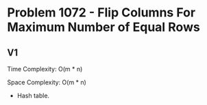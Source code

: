 # Problem 1072 - Flip Columns For Maximum Number of Equal Rows

## V1

Time Complexity: O(m * n)

Space Complexity: O(m * n)

- Hash table.
